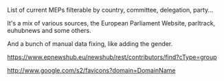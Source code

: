 List of current MEPs filterable by country, committee, delegation, party...

It's a mix of various sources, the European Parliament Website, parltrack, euhubnews and some others.

And a bunch of manual data fixing, like adding the gender.

https://www.epnewshub.eu/newshub/rest/contributors/find?cType=group

 http://www.google.com/s2/favicons?domain=DomainName

